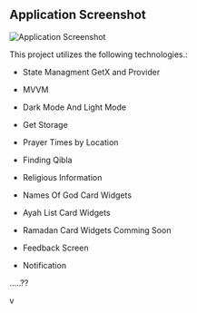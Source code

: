 
## Application Screenshot

![Application Screenshot](https://r.resimlink.com/n9qj4s3y0o.png)




  


This project utilizes the following technologies.:

-  State Managment GetX and Provider

-  MVVM

-  Dark Mode And Light Mode

-  Get Storage 

-  Prayer Times by Location

-  Finding Qibla

- Religious Information

- Names Of God Card Widgets

- Ayah List Card Widgets

- Ramadan Card Widgets Comming Soon

- Feedback Screen

- Notification 

.....??



  v

